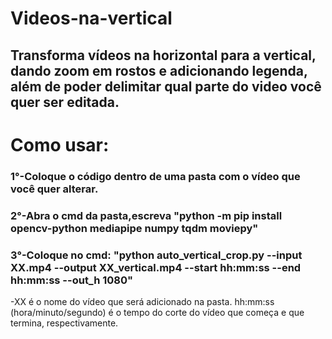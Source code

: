 # Videos-na-vertical
Transforma vídeos na horizontal para a vertical, dando zoom em rostos e adicionando legenda, além de poder delimitar qual parte do video você quer ser editada.
---
# Como usar:
### 1°-Coloque o código dentro de uma pasta com o vídeo que você quer alterar.
### 2°-Abra o cmd da pasta,escreva "python -m pip install opencv-python mediapipe numpy tqdm moviepy"
### 3°-Coloque no cmd: "python auto_vertical_crop.py --input XX.mp4 --output XX_vertical.mp4 --start hh:mm:ss --end hh:mm:ss --out_h 1080"
-XX é o nome do vídeo que será adicionado na pasta. hh:mm:ss (hora/minuto/segundo) é o tempo do corte do vídeo que começa e que termina, respectivamente.
